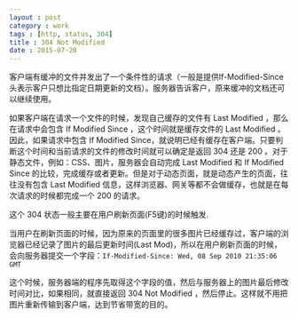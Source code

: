 ```yaml
---
layout : post
category : work
tags : [http, status, 304]
title : 304 Not Modified
date : 2015-07-20
---
```


客户端有缓冲的文件并发出了一个条件性的请求（一般是提供If-Modified-Since头表示客户只想比指定日期更新的文档）。服务器告诉客户，原来缓冲的文档还可以继续使用。 

如果客户端在请求一个文件的时候，发现自己缓存的文件有 Last Modified ，那么在请求中会包含 If Modified Since ，这个时间就是缓存文件的 Last Modified 。因此，如果请求中包含 If Modified Since，就说明已经有缓存在客户端。只要判断这个时间和当前请求的文件的修改时间就可以确定是返回 304 还是 200 。对于静态文件，例如：CSS、图片，服务器会自动完成 Last Modified 和 If Modified Since 的比较，完成缓存或者更新。但是对于动态页面，就是动态产生的页面，往往没有包含 Last Modified 信息，这样浏览器、网关等都不会做缓存，也就是在每次请求的时候都完成一个 200 的请求。 

这个 304 状态一般主要在用户刷新页面(F5键)的时候触发. 

当用户在刷新页面的时候，因为原来的页面里的很多图片已经缓存过，客户端的浏览器已经记录了图片的最后更新时间(Last Mod)，所以在用户刷新页面的时候，会向服务器提交一个字段：`If-Modified-Since: Wed, 08 Sep 2010 21:35:06 GMT`

这个时候，服务器端的程序先取得这个字段的值，然后与服务器上的图片最后修改时间对比，如果相同，就直接返回 304 Not Modified ，然后停止。这样就不用把图片重新传输到客户端，达到节省带宽的目的。 
